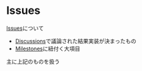 # Issues
[Issues](https://github.com/cuculus-dev/cuculus-community/issues)について

- [Discussions](https://github.com/orgs/cuculus-dev/discussions)で議論された結果実装が決まったもの
- [Milestones](https://github.com/cuculus-dev/.github/milestones)に紐付く大項目

主に上記のものを扱う


